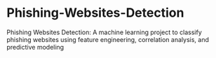 # Phishing-Websites-Detection
Phishing Websites Detection: A machine learning project to classify phishing websites using feature engineering, correlation analysis, and predictive modeling
